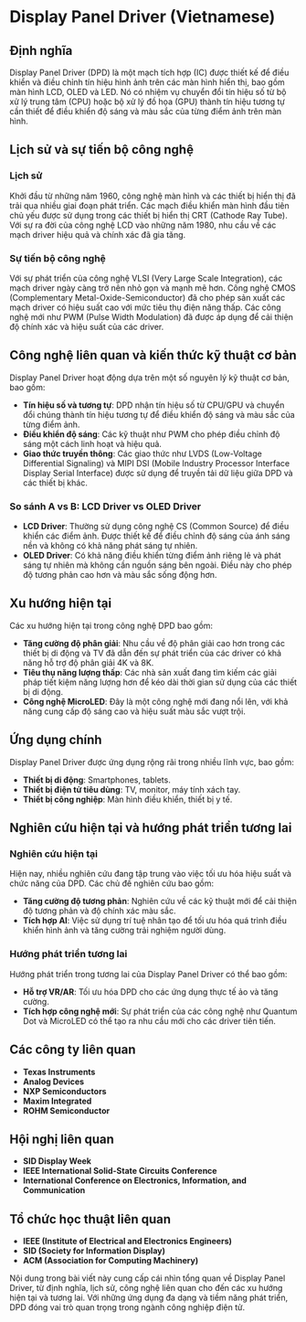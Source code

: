# Display Panel Driver (Vietnamese)

## Định nghĩa

Display Panel Driver (DPD) là một mạch tích hợp (IC) được thiết kế để điều khiển và điều chỉnh tín hiệu hình ảnh trên các màn hình hiển thị, bao gồm màn hình LCD, OLED và LED. Nó có nhiệm vụ chuyển đổi tín hiệu số từ bộ xử lý trung tâm (CPU) hoặc bộ xử lý đồ họa (GPU) thành tín hiệu tương tự cần thiết để điều khiển độ sáng và màu sắc của từng điểm ảnh trên màn hình.

## Lịch sử và sự tiến bộ công nghệ

### Lịch sử

Khởi đầu từ những năm 1960, công nghệ màn hình và các thiết bị hiển thị đã trải qua nhiều giai đoạn phát triển. Các mạch điều khiển màn hình đầu tiên chủ yếu được sử dụng trong các thiết bị hiển thị CRT (Cathode Ray Tube). Với sự ra đời của công nghệ LCD vào những năm 1980, nhu cầu về các mạch driver hiệu quả và chính xác đã gia tăng.

### Sự tiến bộ công nghệ

Với sự phát triển của công nghệ VLSI (Very Large Scale Integration), các mạch driver ngày càng trở nên nhỏ gọn và mạnh mẽ hơn. Công nghệ CMOS (Complementary Metal-Oxide-Semiconductor) đã cho phép sản xuất các mạch driver có hiệu suất cao với mức tiêu thụ điện năng thấp. Các công nghệ mới như PWM (Pulse Width Modulation) đã được áp dụng để cải thiện độ chính xác và hiệu suất của các driver.

## Công nghệ liên quan và kiến thức kỹ thuật cơ bản

Display Panel Driver hoạt động dựa trên một số nguyên lý kỹ thuật cơ bản, bao gồm:

- **Tín hiệu số và tương tự**: DPD nhận tín hiệu số từ CPU/GPU và chuyển đổi chúng thành tín hiệu tương tự để điều khiển độ sáng và màu sắc của từng điểm ảnh.
- **Điều khiển độ sáng**: Các kỹ thuật như PWM cho phép điều chỉnh độ sáng một cách linh hoạt và hiệu quả.
- **Giao thức truyền thông**: Các giao thức như LVDS (Low-Voltage Differential Signaling) và MIPI DSI (Mobile Industry Processor Interface Display Serial Interface) được sử dụng để truyền tải dữ liệu giữa DPD và các thiết bị khác.

### So sánh A vs B: LCD Driver vs OLED Driver

- **LCD Driver**: Thường sử dụng công nghệ CS (Common Source) để điều khiển các điểm ảnh. Được thiết kế để điều chỉnh độ sáng của ánh sáng nền và không có khả năng phát sáng tự nhiên.
- **OLED Driver**: Có khả năng điều khiển từng điểm ảnh riêng lẻ và phát sáng tự nhiên mà không cần nguồn sáng bên ngoài. Điều này cho phép độ tương phản cao hơn và màu sắc sống động hơn.

## Xu hướng hiện tại

Các xu hướng hiện tại trong công nghệ DPD bao gồm:

- **Tăng cường độ phân giải**: Nhu cầu về độ phân giải cao hơn trong các thiết bị di động và TV đã dẫn đến sự phát triển của các driver có khả năng hỗ trợ độ phân giải 4K và 8K.
- **Tiêu thụ năng lượng thấp**: Các nhà sản xuất đang tìm kiếm các giải pháp tiết kiệm năng lượng hơn để kéo dài thời gian sử dụng của các thiết bị di động.
- **Công nghệ MicroLED**: Đây là một công nghệ mới đang nổi lên, với khả năng cung cấp độ sáng cao và hiệu suất màu sắc vượt trội.

## Ứng dụng chính

Display Panel Driver được ứng dụng rộng rãi trong nhiều lĩnh vực, bao gồm:

- **Thiết bị di động**: Smartphones, tablets.
- **Thiết bị điện tử tiêu dùng**: TV, monitor, máy tính xách tay.
- **Thiết bị công nghiệp**: Màn hình điều khiển, thiết bị y tế.

## Nghiên cứu hiện tại và hướng phát triển tương lai

### Nghiên cứu hiện tại

Hiện nay, nhiều nghiên cứu đang tập trung vào việc tối ưu hóa hiệu suất và chức năng của DPD. Các chủ đề nghiên cứu bao gồm:

- **Tăng cường độ tương phản**: Nghiên cứu về các kỹ thuật mới để cải thiện độ tương phản và độ chính xác màu sắc.
- **Tích hợp AI**: Việc sử dụng trí tuệ nhân tạo để tối ưu hóa quá trình điều khiển hình ảnh và tăng cường trải nghiệm người dùng.

### Hướng phát triển tương lai

Hướng phát triển trong tương lai của Display Panel Driver có thể bao gồm:

- **Hỗ trợ VR/AR**: Tối ưu hóa DPD cho các ứng dụng thực tế ảo và tăng cường.
- **Tích hợp công nghệ mới**: Sự phát triển của các công nghệ như Quantum Dot và MicroLED có thể tạo ra nhu cầu mới cho các driver tiên tiến.

## Các công ty liên quan

- **Texas Instruments**
- **Analog Devices**
- **NXP Semiconductors**
- **Maxim Integrated**
- **ROHM Semiconductor**

## Hội nghị liên quan

- **SID Display Week**
- **IEEE International Solid-State Circuits Conference**
- **International Conference on Electronics, Information, and Communication**

## Tổ chức học thuật liên quan

- **IEEE (Institute of Electrical and Electronics Engineers)**
- **SID (Society for Information Display)**
- **ACM (Association for Computing Machinery)**

Nội dung trong bài viết này cung cấp cái nhìn tổng quan về Display Panel Driver, từ định nghĩa, lịch sử, công nghệ liên quan cho đến các xu hướng hiện tại và tương lai. Với những ứng dụng đa dạng và tiềm năng phát triển, DPD đóng vai trò quan trọng trong ngành công nghiệp điện tử.